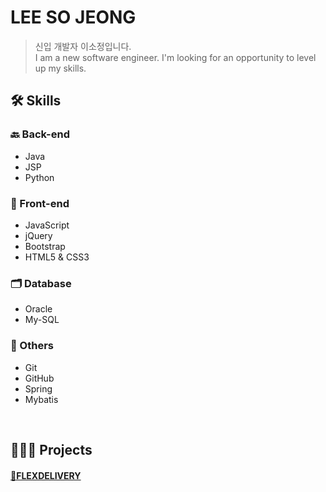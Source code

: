 
<!--
**2020-07-31/2020-07-31** is a ✨ _special_ ✨ repository because its `README.md` (this file) appears on your GitHub profile.

Here are some ideas to get you started:

- 🔭 I’m currently working on ...
- 🌱 I’m currently learning ...
- 👯 I’m looking to collaborate on ...
- 🤔 I’m looking for help with ...
- 💬 Ask me about ...
-  How to reach me: ...
- 😄 Pronouns: ...
- ⚡ Fun fact: ...
- 

## 👋 Resume
<a href=""></a>

## 📫 Contact information

-->
# LEE SO JEONG
> 신입 개발자 이소정입니다.<br>
> I am a new software engineer. I'm looking for an opportunity to level up my skills.


## 🛠 Skills
### 🔙 Back-end
- Java
- JSP
- Python

### 🌈 Front-end
- JavaScript 
- jQuery
- Bootstrap
- HTML5 & CSS3

### 🗂 Database
- Oracle
- My-SQL

### 👏 Others
- Git
- GitHub
- Spring
- Mybatis
<br>

## 👩🏻‍💻 Projects
#### <a href="https://github.com/2020-07-31/FLEXDELIVERY">🛵FLEXDELIVERY</a>
